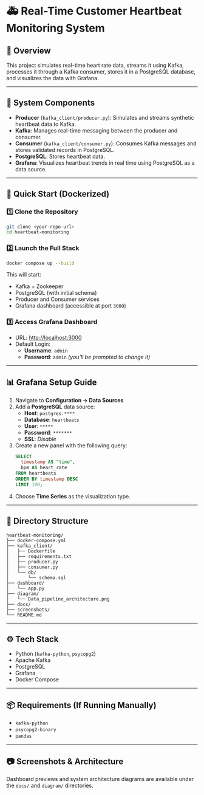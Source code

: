 # 🚑 Real-Time Customer Heartbeat Monitoring System

## 🧠 Overview  
This project simulates real-time heart rate data, streams it using Kafka, processes it through a Kafka consumer, stores it in a PostgreSQL database, and visualizes the data with Grafana.

---

## 🧩 System Components

- **Producer** (`kafka_client/producer.py`): Simulates and streams synthetic heartbeat data to Kafka.  
- **Kafka**: Manages real-time messaging between the producer and consumer.  
- **Consumer** (`kafka_client/consumer.py`): Consumes Kafka messages and stores validated records in PostgreSQL.  
- **PostgreSQL**: Stores heartbeat data.  
- **Grafana**: Visualizes heartbeat trends in real time using PostgreSQL as a data source.

---

## 🚀 Quick Start (Dockerized)

### 1️⃣ Clone the Repository
```bash
git clone <your-repo-url>
cd heartbeat-monitoring
```

### 2️⃣ Launch the Full Stack
```bash
docker compose up --build
```

This will start:

- Kafka + Zookeeper  
- PostgreSQL (with initial schema)  
- Producer and Consumer services  
- Grafana dashboard (accessible at port `3000`)

### 3️⃣ Access Grafana Dashboard  
- URL: [http://localhost:3000](http://localhost:3000)  
- Default Login:
  - **Username**: `admin`  
  - **Password**: `admin` *(you'll be prompted to change it)*

---

## 📊 Grafana Setup Guide

1. Navigate to **Configuration → Data Sources**
2. Add a **PostgreSQL** data source:
   - **Host**: `postgres:****`
   - **Database**: `heartbeats`
   - **User**: `*****`
   - **Password**: `*******`
   - **SSL**: *Disable*
3. Create a new panel with the following query:
   ```sql
   SELECT
     timestamp AS "time",
     bpm AS heart_rate
   FROM heartbeats
   ORDER BY timestamp DESC
   LIMIT 100;
   ```
4. Choose **Time Series** as the visualization type.

---

## 🧱 Directory Structure

```
heartbeat-monitoring/
├── docker-compose.yml
├── kafka_client/
│   ├── Dockerfile
│   ├── requirements.txt
│   ├── producer.py
│   ├── consumer.py
│   └── db/
│       └── schema.sql
├── dashboard/
│   └── app.py
├── diagram/
│   └── Data_pipeline_architecture.png
├── docs/
├── screenshots/
└── README.md
```

---

## ⚙️ Tech Stack

- Python (`kafka-python`, `psycopg2`)
- Apache Kafka
- PostgreSQL
- Grafana
- Docker Compose

---

## 📦 Requirements (If Running Manually)

- `kafka-python`  
- `psycopg2-binary`  
- `pandas`

---

## 📷 Screenshots & Architecture

Dashboard previews and system architecture diagrams are available under the `docs/` and `diagram/` directories.
